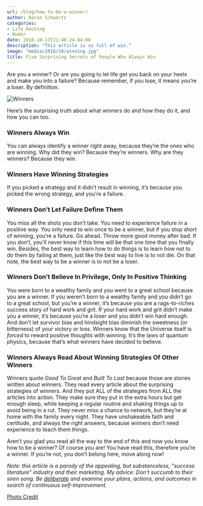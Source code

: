 ```yaml
---
url: /blog/how-to-be-a-winner/
author: Baron Schwartz
categories:
- Life Hacking
- Humor
date: 2016-10-13T21:46:24-04:00
description: "This article is so full of win."
image: "media/2016/10/winning.jpg"
title: Five Surprising Secrets of People Who Always Win
---
```


Are you a winner? Or are you going to let life get you back on your heels and make you into a failure? Because remember, if you lose, it means you’re a loser. By definition.

![Winners](/media/2016/10/winning.jpg)

Here’s the surprising truth about what winners do and how they do it, and how you can too.

<!--more-->

### Winners Always Win

You can always identify a winner right away, because they’re the ones who are winning. Why did they win? Because they’re winners. Why are they winners? Because they win.

### Winners Have Winning Strategies

If you picked a strategy and it didn’t result in winning, it’s because you picked the wrong strategy, and you’re a failure.

### Winners Don’t Let Failure Define Them

You miss all the shots you don’t take. You need to experience failure in a positive way. You only need to win once to be a winner, but if you stop short of winning, you’re a failure. Go ahead. Throw more good money after bad. If you don’t, you’ll never know if this time will be that one time that you finally win. Besides, the best way to learn how to do things is to learn how not to do them by failing at them, just like the best way to live is to not die. On that note, the best way to be a winner is to not be a loser.

### Winners Don’t Believe In Privilege, Only In Positive Thinking

You were born to a wealthy family and you went to a great school because you are a winner. If you weren’t born to a wealthy family and you didn’t go to a great school, but you’re a winner, it’s because you are a rags-to-riches success story of hard work and grit. If your hard work and grit didn’t make you a winner, it’s because you’re a loser and you didn’t win hard enough. And don’t let survivor bias and hindsight bias diminish the sweetness (or bitterness) of your victory or loss. Winners know that the Universe itself is *forced* to reward positive thoughts with winning. It’s the laws of quantum physics, because that’s what winners have decided to believe.

### Winners Always Read About Winning Strategies Of Other Winners

Winners quote *Good To Great* and *Built To Last* because those are stories written about winners. They read every article about the surprising strategies of winners. And they put ALL of the strategies from ALL the articles into action. They make sure they put in the extra hours but get enough sleep, while keeping a regular routine and shaking things up to avoid being in a rut. They never miss a chance to network, but they’re at home with the family every night. They have unshakeable faith and certitude, and always the right answers, because winners don’t need experience to teach them things.

Aren’t you glad you read all the way to the end of this and now you know how to be a winner? Of course you are! You have read this, therefore you’re a winner. If you’re not, you don’t belong here, move along now!

*Note: this article is a parody of the appealing, but substanceless, "success literature" industry and their marketing. My advice: Don't succumb to their siren song. Be [deliberate](/blog/intent/) and examine your plans, actions, and outcomes in search of continuous self-improvement.*

[Photo Credit](https://www.flickr.com/photos/mans_pic/3077796641/)

